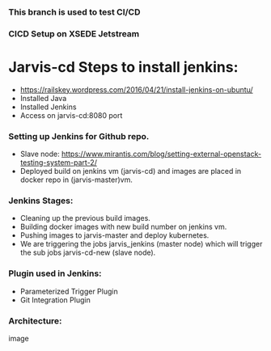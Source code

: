 ### This branch is used to test CI/CD
### CICD Setup on XSEDE Jetstream
# Jarvis-cd Steps to install jenkins:
* https://railskey.wordpress.com/2016/04/21/install-jenkins-on-ubuntu/
* Installed Java
* Installed Jenkins
* Access on jarvis-cd:8080 port
### Setting up Jenkins for Github repo.
* Slave node: https://www.mirantis.com/blog/setting-external-openstack-testing-system-part-2/
* Deployed build on jenkins vm (jarvis-cd) and images are placed in docker repo in (jarvis-master)vm.
### Jenkins Stages:
* Cleaning up the previous build images.
* Building docker images with new build number on jenkins vm.
* Pushing images to jarvis-master and deploy kubernetes.
* We are triggering the jobs jarvis_jenkins (master node) which will trigger the sub jobs jarvis-cd-new (slave node).
### Plugin used in Jenkins:
* Parameterized Trigger Plugin
* Git Integration Plugin
### Architecture:
image
